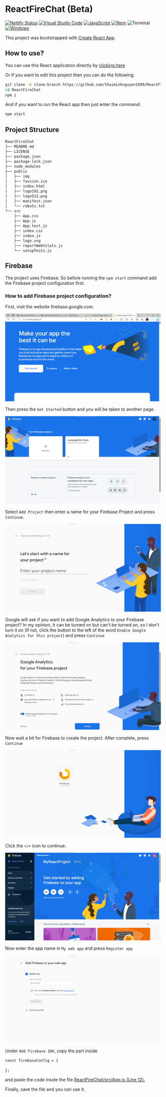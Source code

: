 # ReactFireChat (Beta)

[![Netlify Status](https://api.netlify.com/api/v1/badges/9a181807-27ec-4c35-947c-f5966b7c7f04/deploy-status)](https://app.netlify.com/sites/reactfirechat-test/deploys) [![Visual Studio Code](https://img.shields.io/badge/--007ACC?logo=visual%20studio%20code&logoColor=ffffff)](https://code.visualstudio.com/) [![JavaScript](https://img.shields.io/badge/--F7DF1E?logo=javascript&logoColor=000)](https://www.javascript.com/) [![Npm](https://badgen.net/badge/icon/npm?icon=npm&label)](https://https://npmjs.com/) ![Terminal](https://badgen.net/badge/icon/terminal?icon=terminal&label) [![Windows](https://badgen.net/badge/icon/windows?icon=windows&label)](https://microsoft.com/windows/)

This project was bootstrapped with [Create React App](https://github.com/facebook/create-react-app).

## How to use?

You can use this React application directly by [clicking here](https://reactfirechat-test.netlify.app)

Or if you want to edit this project then you can do the following:

```sh
git clone -b clone-branch https://github.com/thaiminhnguyen1999/ReactFireChat
cd ReactFireChat
npm i
```

And if you want to run the React app then just enter the command:

```sh
npm start
```

## Project Structure

```
ReactFireChat
├── README.md
├── LICENSE
├── package.json
├── package-lock.json
├── node_modules
├── public
│   ├── img
│   ├── favicon.ico
│   ├── index.html
|   ├── logo192.png
|   ├── logo512.png
|   ├── manifest.json
│   └── robots.txt
└── src
    ├── App.css
    ├── App.js
    ├── App.test.js
    ├── index.css
    ├── index.js
    ├── logo.svg
    |── reportWebVitals.js
    └── setupTests.js
```

## Firebase
The project uses Firebase. So before running the `npm start` command add the Firebase project configuration first.

### How to add Firebase project configuration?

First, visit the website firebase.google.com.

<img src='./public/img/z4625828859374_8978935b2bc94bcf322a74c1c547b9a1.jpg'>

Then press the `Get Started` button and you will be taken to another page.

<img src='./public/img/z4625857464480_cc3f9d98a28b99933279d0e87c58b6e1.jpg'>

Select `Add Project` then enter a name for your Firebase Project and press `Continue`.

<img src='./public/img/z4625857464718_73bd24b20c2a5df8c48fcd9d33b2ee4a.jpg'>

Google will ask if you want to add Google Analytics to your Firebase project? In my opinion, it can be turned on but can't be turned on, so I don't turn it on (If not, click the button to the left of the word `Enable Google Analytics for this project`) and press `Continue`

<img src='./public/img/z4625857464471_e625629e54bfbb19097d78f4106dc0a2.jpg'>

Now wait a bit for Firebase to create the project. After complete, press `Continue`

<img src='./public/img/z4625857422840_2b44c5230885b680a538d81da55c7412.jpg'>

Click the `</>` icon to continue.

<img src='./public/img/z4625857421759_f4bafc08f5f75baa2bbc4d3b28aef495.jpg'>

Now enter the app name in `My web app` and press `Register app`

<img src='./public/img/z4625857366807_13fb34a247ef5db97457b46d889eb9ef.jpg'>

Under `Add Firebase SDK`, copy the part inside 
```
const firebaseConfig = {
  
};
```
and paste the code inside the file [ReactFireChat/src/App.js (Line 12).](./src/App.js)

Finally, save the file and you can use it.
